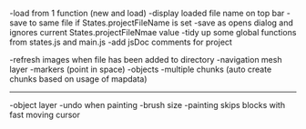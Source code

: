 -load from 1 function (new and load)
-display loaded file name on top bar
-save to same file if States.projectFileName is set
-save as opens dialog and ignores current States.projectFileNmae value
-tidy up some global functions from states.js and main.js
-add jsDoc comments for project

-refresh images when file has been added to directory
-navigation mesh layer
-markers (point in space)
-objects
-multiple chunks (auto create chunks based on usage of mapdata)



------------------------
-object layer
-undo when painting
-brush size
-painting skips blocks with fast moving cursor
